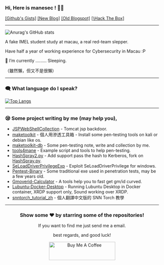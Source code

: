 ###  Hi, Here is manesec ! 🙋‍♂️

[\[Github's Gists\]](https://gist.github.com/manesec)  [\[New Blog\]](https://manesec.github.io/)  [\[Old Blogspot\]](https://manesec.blogspot.com/)  [[\Hack The Box\]](https://app.hackthebox.com/profile/463126)

---

![Anurag's GitHub stats](https://github-readme-stats.vercel.app/api?username=manesec&show_icons=true)

<!--

I'm an IMEL student still studying at macau, interested the pentest skill and to be a hacker, (a good man?) . 

I am standing in the red team, so it need some time to learn about that.

The reality is that I am very busy, even sleep time is very limited, Give me some time to update the github, also I'm lazy. 

(This is what I want to say but I don't wanna say it 🙃) 

-->

A fake IMEL student study at macau, a real red-team slepper.

Have half a year of working experience for Cybersecurity in Macau :P

🌱 I’m currently .........  Sleeping.

（雖然懶，但又不是很懶）

--- 

### 🗨️ What language do I speak?
[![Top Langs](https://github-readme-stats.vercel.app/api/top-langs/?username=manesec&layout=compact)](https://github.com/anuraghazra/github-readme-stats)

<!--
**manesec/manesec** is a ✨ _special_ ✨ repository because its `README.md` (this file) appears on your GitHub profile.

Here are some ideas to get you started:

🔭 I’m currently working on ...
🌱 I’m currently learning ...
👯 I’m looking to collaborate on ...
🤔 I’m looking for help with ...
💬 Ask me about ...
📫 How to reach me: ...
😄 Pronouns: ...
⚡ Fun fact: ...
-->

---

### 😪 Some project writing by me (may help you), 

- [JSPWebShellCollection](https://github.com/manesec/JSPWebShellCollection) - Tomcat jsp backdoor.
- [maketoolkit](https://github.com/manesec/maketoolkit) - 個人用滲透工具箱 - Install some pen-testing tools on kali or debian like os.
- [maketoolkit-db](https://github.com/manesec/maketoolkit-db) - Some pen-testing note, write and collection by me.
- [tools4mane](https://github.com/manesec/tools4mane) - Example script and tools to help pen-testing.
- [HashSpray2.py](https://github.com/manesec/HashSpray2.py) - Add support pass the hash to Kerberos, fork on [HashSpray.py](https://github.com/cube0x0/HashSpray.py).
- [SeLoadDriverPrivilegeExp](https://github.com/manesec/SeLoadDriverPrivilegeExp) - Exploit SeLoadDriverPrivilege for windows.
- [Pentest-Binary](https://github.com/manesec/Pentest-Binary) - Some traditional exe used in penetration tests, may be a few years old.
- [Gmoverid-Calculator](https://github.com/manesec/Gmoverid-Calculator) - A tools help you to fast get gm/id curved.
- [Lubuntu-Docker-Desktop](https://github.com/manesec/Lubuntu-Docker-Desktop) - Running Lubuntu Desktop in Docker container, XRDP support only, Sound working over XRDP.
- [snntorch_tutorial_zh](https://github.com/manesec/snntorch_tutorial_zh) - 個人翻譯中文版的 SNN Torch 教學
---
<div align="center">

### Show some ❤️ by starring some of the repositories!


  
If you want to find me just send me a email.

best regards, and good luck!
  
<a href="https://www.buymeacoffee.com/manesec" target="_blank"><img src="https://cdn.buymeacoffee.com/buttons/v2/default-blue.png" alt="Buy Me A Coffee" style="height: 60px !important;width: 217px !important;" ></a>
</div>
